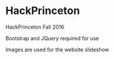 # HackPrinceton
HackPrinceton Fall 2016


Bootstrap and JQuery required for use

Images are used for the website slideshow
